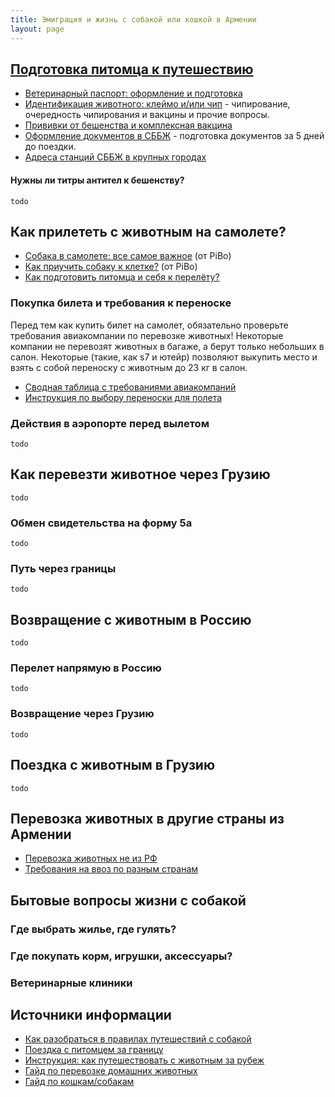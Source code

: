 ```yaml
---
title: Эмиграция и жизнь с собакой или кошкой в Армении
layout: page
---
```


## [Подготовка питомца к путешествию](/animals/preparations)

- [Ветеринарный паспорт: оформление и подготовка](/animals/preparations#ветеринарный-паспорт)
- [Идентификация животного: клеймо и/или чип](/animals/preparations#идентификация-животного-клеймо-иили-чип) - 
чипирование, очередность чипирования и вакцины и прочие вопросы.
- [Прививки от бешенства и комплексная вакцина](/animals/preparations#прививки-от-бешенства-и-комплексная-вакцина)
- [Оформление документов в СББЖ](/animals/preparations#оформление-документов-в-сббж) - подготовка документов за 5 дней до поездки.
- [Адреса станций СББЖ в крупных городах](/animals/preparations#адреса-станций-в-крупных-городах)

#### Нужны ли титры антител к бешенству?

```todo```

## Как прилететь с животным на самолете?

- [Собака в самолете: все самое важное](https://www.instagram.com/p/CR8E8izK7zt/) (от PiBo)
- [Как приучить собаку к клетке?](https://www.instagram.com/p/CNrSXvJnFem/) (от PiBo)
- [Как подготовить питомца и себя к перелёту?](/animals/flight-preparation)

### Покупка билета и требования к переноске

Перед тем как купить билет на самолет, обязательно проверьте требования авиакомпании по перевозке животных!
Некоторые компании не перевозят животных в багаже, а берут только небольших в салон. Некоторые (такие, как s7 и ютейр)
позволяют выкупить место и взять с собой переноску с животным до 23 кг в салон.

- [Сводная таблица с требованиями авиакомпаний](https://lapka-app.notion.site/c296fa3a7e164397b35af725f9b89682)
- [Инструкция по выбору переноски для полета](/animals/cage)



### Действия в аэропорте перед вылетом

```todo```

## Как перевезти животное через Грузию

```todo```

### Обмен свидетельства на форму 5а

```todo```

### Путь через границы

```todo```

## Возвращение с животным в Россию

```todo```

### Перелет напрямую в Россию

```todo```

### Возвращение через Грузию

```todo```

## Поездка с животным в Грузию

```todo```

## Перевозка животных в другие страны из Армении

- [Перевозка животных не из РФ](https://app.simplenote.com/p/rNbbPH)
- [Требования на ввоз по разным странам](https://app.simplenote.com/p/Bfndg9)


## Бытовые вопросы жизни с собакой

### Где выбрать жилье, где гулять?

### Где покупать корм, игрушки, аксессуары?

### Ветеринарные клиники



## Источники информации

- [Как разобраться в правилах путешествий с собакой](https://bavarian-hound.com/trips/documents.html)
- [Поездка с питомцем за границу](https://lapka-app.notion.site/96d6675eb113425e959fc7a08e8ce56d)
- [Инструкция: как путешествовать с животным за рубеж](https://fsvps.gov.ru/ru/ehksport-import/dlya-vladelcev-zhivotnyh/instrukciya)
- [Гайд по перевозке домашних животных](https://app.simplenote.com/p/8m020X)
- [Гайд по кошкам/собакам](https://docs.google.com/document/d/11rGMd9-e0LQL-VJyiDuVLjdosSIQl1QlHDPxwIX6O6o/edit#heading=h.9ht2i1bssg39)
